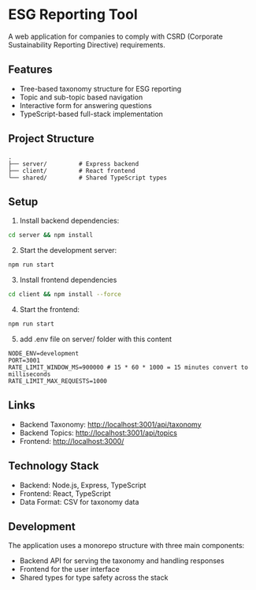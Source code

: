 # ESG Reporting Tool

A web application for companies to comply with CSRD (Corporate Sustainability Reporting Directive) requirements.

## Features

- Tree-based taxonomy structure for ESG reporting
- Topic and sub-topic based navigation
- Interactive form for answering questions
- TypeScript-based full-stack implementation

## Project Structure

```
.
├── server/         # Express backend
├── client/         # React frontend
└── shared/         # Shared TypeScript types
```

## Setup

1. Install backend dependencies:
```bash
cd server && npm install
```

2. Start the development server:
```bash
npm run start
```

3. Install frontend dependencies
```bash
cd client && npm install --force
```

4. Start the frontend:
```bash
npm run start
```

5. add .env file on server/ folder with this content
```
NODE_ENV=development
PORT=3001
RATE_LIMIT_WINDOW_MS=900000 # 15 * 60 * 1000 = 15 minutes convert to milliseconds
RATE_LIMIT_MAX_REQUESTS=1000
```

## Links

- Backend Taxonomy: [http://localhost:3001/api/taxonomy](http://localhost:3001/api/taxonomy)
- Backend Topics: [http://localhost:3001/api/topics](http://localhost:3001/api/topics)
- Frontend: [http://localhost:3000/](http://localhost:3000/)

## Technology Stack

- Backend: Node.js, Express, TypeScript
- Frontend: React, TypeScript
- Data Format: CSV for taxonomy data

## Development

The application uses a monorepo structure with three main components:
- Backend API for serving the taxonomy and handling responses
- Frontend for the user interface
- Shared types for type safety across the stack
